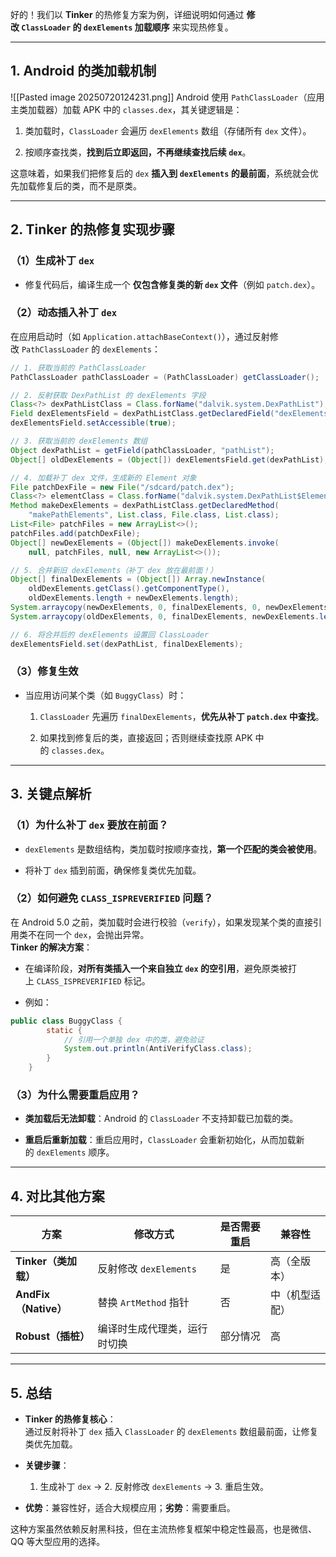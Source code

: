 好的！我们以 **Tinker** 的热修复方案为例，详细说明如何通过 **修改 `ClassLoader` 的 `dexElements` 加载顺序** 来实现热修复。

---

## **1. Android 的类加载机制**
![[Pasted image 20250720124231.png]]
Android 使用 `PathClassLoader`（应用主类加载器）加载 APK 中的 `classes.dex`，其关键逻辑是：

1. 类加载时，`ClassLoader` 会遍历 `dexElements` 数组（存储所有 `dex` 文件）。
    
2. 按顺序查找类，**找到后立即返回，不再继续查找后续 `dex`**。
    

这意味着，如果我们把修复后的 `dex` **插入到 `dexElements` 的最前面**，系统就会优先加载修复后的类，而不是原类。

---

## **2. Tinker 的热修复实现步骤**

### **（1）生成补丁 `dex`**

- 修复代码后，编译生成一个 **仅包含修复类的新 `dex` 文件**（例如 `patch.dex`）。
    

### **（2）动态插入补丁 `dex`**

在应用启动时（如 `Application.attachBaseContext()`），通过反射修改 `PathClassLoader` 的 `dexElements`：
```java
// 1. 获取当前的 PathClassLoader
PathClassLoader pathClassLoader = (PathClassLoader) getClassLoader();

// 2. 反射获取 DexPathList 的 dexElements 字段
Class<?> dexPathListClass = Class.forName("dalvik.system.DexPathList");
Field dexElementsField = dexPathListClass.getDeclaredField("dexElements");
dexElementsField.setAccessible(true);

// 3. 获取当前的 dexElements 数组
Object dexPathList = getField(pathClassLoader, "pathList");
Object[] oldDexElements = (Object[]) dexElementsField.get(dexPathList);

// 4. 加载补丁 dex 文件，生成新的 Element 对象
File patchDexFile = new File("/sdcard/patch.dex");
Class<?> elementClass = Class.forName("dalvik.system.DexPathList$Element");
Method makeDexElements = dexPathListClass.getDeclaredMethod(
    "makePathElements", List.class, File.class, List.class);
List<File> patchFiles = new ArrayList<>();
patchFiles.add(patchDexFile);
Object[] newDexElements = (Object[]) makeDexElements.invoke(
    null, patchFiles, null, new ArrayList<>());

// 5. 合并新旧 dexElements（补丁 dex 放在最前面！）
Object[] finalDexElements = (Object[]) Array.newInstance(
    oldDexElements.getClass().getComponentType(),
    oldDexElements.length + newDexElements.length);
System.arraycopy(newDexElements, 0, finalDexElements, 0, newDexElements.length);
System.arraycopy(oldDexElements, 0, finalDexElements, newDexElements.length, oldDexElements.length);

// 6. 将合并后的 dexElements 设置回 ClassLoader
dexElementsField.set(dexPathList, finalDexElements);
```

### **（3）修复生效**

- 当应用访问某个类（如 `BuggyClass`）时：
    
    1. `ClassLoader` 先遍历 `finalDexElements`，**优先从补丁 `patch.dex` 中查找**。
        
    2. 如果找到修复后的类，直接返回；否则继续查找原 APK 中的 `classes.dex`。
        

---

## **3. 关键点解析**

### **（1）为什么补丁 `dex` 要放在前面？**

- `dexElements` 是数组结构，类加载时按顺序查找，**第一个匹配的类会被使用**。
    
- 将补丁 `dex` 插到前面，确保修复类优先加载。
    

### **（2）如何避免 `CLASS_ISPREVERIFIED` 问题？**

在 Android 5.0 之前，类加载时会进行校验（`verify`），如果发现某个类的直接引用类不在同一个 `dex`，会抛出异常。  
**Tinker 的解决方案**：

- 在编译阶段，**对所有类插入一个来自独立 `dex` 的空引用**，避免原类被打上 `CLASS_ISPREVERIFIED` 标记。
    
- 例如：
```java
public class BuggyClass {
        static {
            // 引用一个单独 dex 中的类，避免验证
            System.out.println(AntiVerifyClass.class);
        }
    }
```

### **（3）为什么需要重启应用？**

- **类加载后无法卸载**：Android 的 `ClassLoader` 不支持卸载已加载的类。
    
- **重启后重新加载**：重启应用时，`ClassLoader` 会重新初始化，从而加载新的 `dexElements` 顺序。
    

---

## **4. 对比其他方案**

|方案|修改方式|是否需要重启|兼容性|
|---|---|---|---|
|**Tinker（类加载）**|反射修改 `dexElements`|是|高（全版本）|
|**AndFix（Native）**|替换 `ArtMethod` 指针|否|中（机型适配）|
|**Robust（插桩）**|编译时生成代理类，运行时切换|部分情况|高|

---

## **5. 总结**

- **Tinker 的热修复核心**：  
    通过反射将补丁 `dex` 插入 `ClassLoader` 的 `dexElements` 数组最前面，让修复类优先加载。
    
- **关键步骤**：
    
    1. 生成补丁 `dex` → 2. 反射修改 `dexElements` → 3. 重启生效。
        
- **优势**：兼容性好，适合大规模应用；**劣势**：需要重启。
    

这种方案虽然依赖反射黑科技，但在主流热修复框架中稳定性最高，也是微信、QQ 等大型应用的选择。